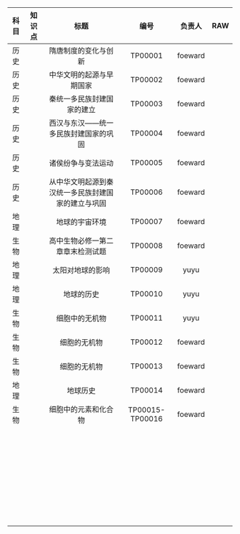 | 科目 | 知识点 | 标题                                               | 编号    | 负责人  | RAW |
| :--: | :----: | :------------------------------------------------: | :-----: | :-----: | ---- |
| 历史 |        | 隋唐制度的变化与创新                               | TP00001 | foeward |  |
| 历史 |        | 中华文明的起源与早期国家                           | TP00002 | foeward |  |
| 历史 |        | 秦统一多民族封建国家的建立                         | TP00003 | foeward |  |
| 历史 |        | 西汉与东汉——统一多民族封建国家的巩固               | TP00004 | foeward |  |
| 历史 |        | 诸侯纷争与变法运动                                 | TP00005 | foeward |  |
| 历史 |        | 从中华文明起源到秦汉统一多民族封建国家的建立与巩固 | TP00006 | foeward |  |
| 地理 |        | 地球的宇宙环境                                     | TP00007 | foeward |  |
| 生物 |        | 高中生物必修一第二章章末检测试题                   | TP00008 | foeward |  |
| 地理 |        | 太阳对地球的影响                                   | TP00009  | yuyu   |  |
| 地理 |        | 地球的历史                                         | TP00010 | yuyu   |  |
| 生物 |        | 细胞中的无机物                                     | TP00011 | yuyu   |  |
| 生物 |        | 细胞的无机物                                       | TP00012 | foeward |  |
| 生物 |        | 细胞的无机物                                       | TP00013 | foeward |  |
| 地理 |        | 地球历史                                           | TP00014 | foeward |  |
| 生物 |        | 细胞中的元素和化合物                               | TP00015-TP00016 | foeward |  |
|  |        |                                                    |  |         |  |
|      |        |                                                    |                 |         |  |
|      |        |                                                    |                 |         |  |
|      |        |                                                    |                 |         |  |
|      |        |                                                    |                 |         |  |
|      |        |                                                    |                 |         |  |
|      |        |                                                    |                 |         |  |
|      |        |                                                    |                 |         |  |
|      |        |                                                    |                 |         |  |
|      |        |                                                    |                 |         |  |
|      |        |                                                    |                 |         |  |
|      |        |                                                    |                 |         |  |
|      |        |                                                    |                 |         |  |
|      |        |                                                    |                 |         |  |
|      |        |                                                    |                 |         |  |
|      |        |                                                    |                 |         |  |
|      |        |                                                    |                 |         |  |
|      |        |                                                    |                 |         |  |
|      |        |                                                    |                 |         |  |
|      |        |                                                    |                 |         |  |
|      |        |                                                    |                 |         |  |
|      |        |                                                    |                 |         |  |
|      |        |                                                    |                 |         |  |
|      |        |                                                    |                 |         |  |
|      |        |                                                    |                 |         |  |
|      |        |                                                    |                 |         |  |
|      |        |                                                    |                 |         |  |
|      |        |                                                    |                 |         |  |
|      |        |                                                    |                 |         |  |
|      |        |                                                    |                 |         |  |
|      |        |                                                    |                 |         |  |
|      |        |                                                    |                 |         |  |
|      |        |                                                    |                 |         |  |
|      |        |                                                    |                 |         |  |
|      |        |                                                    |                 |         |  |
|      |        |                                                    |                 |         |  |
|      |        |                                                    |                 |         |  |

